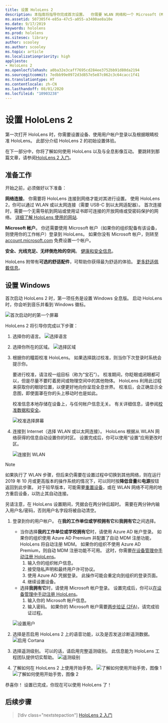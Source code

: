 ```yaml
---
title: 设置 HoloLens 2
description: 本指南将指导你完成首次设置。  你需要 WLAN 网络和一个 Microsoft (MSA) 或 Azure Active Directory 帐户。
ms.assetid: 507305f4-e85a-47c5-a055-a3400ae8a10e
ms.date: 9/17/2019
keywords: hololens
ms.prod: hololens
ms.sitesec: library
author: scooley
ms.author: scooley
ms.topic: article
ms.localizationpriority: high
appliesto:
- HoloLens 2
ms.openlocfilehash: a0ba32e3caff7695cd284ee3752bb91d80da2194
ms.sourcegitcommit: 7edbb99e0972d3d857e5e87c062c3c64cacc1f41
ms.translationtype: HT
ms.contentlocale: zh-CN
ms.lasthandoff: 08/01/2020
ms.locfileid: "10903238"
---
```

# 设置 HoloLens 2

第一次打开 HoloLens 时，你需要设置设备、使用用户帐户登录以及根据眼睛校准 HoloLens。  此部分介绍 HoloLens 2 的初始设置体验。

在下一部分中，你将了解如何使用 HoloLens 以及与全息影像互动。 要跳转到那篇文章，请参阅[HoloLens 2 入门](hololens2-basic-usage.md)。

## 准备工作

开始之前，必须做好以下准备：

**网络连接**。 你需要将 HoloLens 连接到网络才能对其进行设置。 使用 HoloLens 2，你可以通过 WLAN 或以太网连接（需要 USB-C 到以太网适配器）。 首次连接时，需要一个无需导航到网站或使用证书即可连接的开放网络或受密码保护的网络。 [详细了解 HoloLens 使用的网站](hololens-offline.md).

**Microsoft 帐户**。 你还需要使用 Microsoft 帐户（如果你的组织配备有该设备，则使用你的工作帐户）登录到 HoloLens。 如果你没有 Microsoft 帐户，则转至 [account.microsoft.com](https://account.microsoft.com) 免费设置一个帐户。

**安全、光线充足、无绊倒危险的空间**。 [健康和安全信息](https://go.microsoft.com/fwlink/p/?LinkId=746661)。

HoloLens 附带有**可选的舒适配件**，可帮助你获得最为舒适的体验。 [更多舒适佩戴信息](hololens2-setup.md#adjust-fit)。

## 设置 Windows

首次启动 HoloLens 2 时，第一项任务是设置 Windows 全息版。  启动 HoloLens 时，你会听到音乐并看到 Windows 徽标。

![首次启动时的第一个屏幕](images/01-magic-moment.png)

HoloLens 2 将引导你完成以下步骤：

1. 选择你的语言。
    ![选择语言](images/04-language.png)

1. 选择你所在的区域。
    ![选择区域](images/05-region.png)

1. 根据你的瞳距校准 HoloLens。  如果选择跳过校准，则当你下次登录时系统会提示你。

    要进行校准，请注视一组目标（称为“宝石”）。 校准期间，你眨眼或闭眼都可以，但是尽量不要盯着房间或物理空间中的其他物体。 HoloLens 利用此过程来获取你的眼球位置，以便更好地向你呈现全息世界。 校准后，会正确显示全息图，即使面罩在你的头上移动时也是如此。

    校准信息本地存储在设备上，与任何帐户信息无关。 有关详细信息，请参阅[校准数据和安全](hololens-calibration.md#calibration-data-and-security)。

    ![校准选择屏幕](images/06-et-corners.png)

1. 连接到 Internet（选择 WLAN 或以太网连接）。
     HoloLens 根据从 WLAN 网络获得的信息自动设置你的时区。 设置完成后，你可以使用“设置”应用更改时区。

    ![连接到 WLAN](images/11-network.png)
> [!NOTE] 
> 如果执行了 WLAN 步骤，但后来仍需要在设置过程中切换到其他网络，则在运行 2019 年 10 月或更高版本的操作系统的情况下，可以同时按**降低音量**和**电源**按钮返回到此步骤。 对于较早版本，可能需要[重置设备](hololens-recovery.md)，或在 WLAN 网络不可用的地方重启设备，以防止其自动连接。
> 
> 另请注意，在 HoloLens 设置期间，凭据会在两分钟后超时。 需要在两分钟内输入用户名/密码，否则用户名字段将被自动清空。

1. 登录到你的用户帐户。 在**我的工作单位或学校拥有它**和**我拥有它**之间选择。
    - 当你选择**我的工作单位或学校拥有它**时，请使用 Azure AD 帐户登录。 如果你的组织使用 Azure AD Premium 并配置了自动 MDM 注册功能，HoloLens 将自动注册 MDM。 如果你的组织不使用 Azure AD Premium，则自动 MDM 注册功能不可用。 这时，你需要[在设备管理中手动注册 HoloLens](hololens-enroll-mdm.md#different-ways-to-enroll)。
        1. 输入你的组织帐户信息。
        1. 接受隐私声明和最终用户许可协议。
        1. 使用 Azure AD 凭据登录。 此操作可能会重定向到组织的登录页面。
        1. 继续设置设备。
    - 选择**我拥有它**时，请使用 Microsoft 帐户登录。 设置完成后，你可以[在设备管理中手动注册 HoloLens](hololens-enroll-mdm.md#different-ways-to-enroll)。
        1. 输入你的 Microsoft 帐户信息。
        2. 输入密码。 如果你的 Microsoft 帐户需要[两步验证 (2FA)](https://blogs.technet.microsoft.com/microsoft_blog/2013/04/17/microsoft-account-gets-more-secure/)，请完成验证过程。

    ![设置用户](images/13-device-owner.png)

1. 选择是否启用 HoloLens 2 上的语音功能，以及是否发送诊断遥测数据。
    ![启用 Cortana](images/22-do-more-with-voice.png)

1. 选择遥测级别。 可以的话，请启用完整遥测级别。 此信息能为 HoloLens 工程团队提供切实帮助。
     ![遥测级别](images/24-telemetry.png)

1. 了解如何在 HoloLens 2 上使用开始手势。
     ![了解如何使用开始手势，图像 1](images/26-01-startmenu-learning.png) ![了解如何使用开始手势，图像 2](images/26-02-startmenu-learning.png)

恭喜你！  设置已完成，你现在可以使用 HoloLens 了！

## 后续步骤

> [!div class="nextstepaction"]
> [HoloLens 2 入门](hololens2-basic-usage.md)
